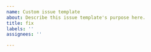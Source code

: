 ```yaml
---
name: Custom issue template
about: Describe this issue template's purpose here.
title: fix
labels: ''
assignees: ''

---
```



